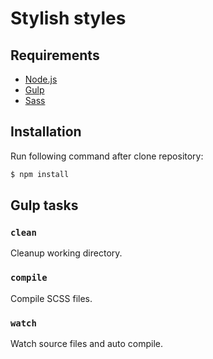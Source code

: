 # Stylish styles

## Requirements

* [Node.js](https://nodejs.org/)
* [Gulp](http://gulpjs.com/)
* [Sass](http://sass-lang.com/)

## Installation

Run following command after clone repository:

```sh
$ npm install
```

## Gulp tasks

### `clean`

Cleanup working directory.

### `compile`

Compile SCSS files.

### `watch`

Watch source files and auto compile.
